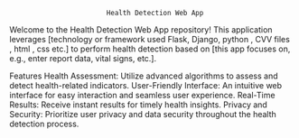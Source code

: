                             Health Detection Web App
Welcome to the Health Detection Web App repository! This application leverages [technology or framework used Flask, Django, python , CVV files , html , css  etc.] to perform health detection based on [this app focuses on, e.g., enter report data, vital signs, etc.].

Features
Health Assessment: Utilize advanced algorithms to assess and detect health-related indicators.
User-Friendly Interface: An intuitive web interface for easy interaction and seamless user experience.
Real-Time Results: Receive instant results for timely health insights.
Privacy and Security: Prioritize user privacy and data security throughout the health detection process.

